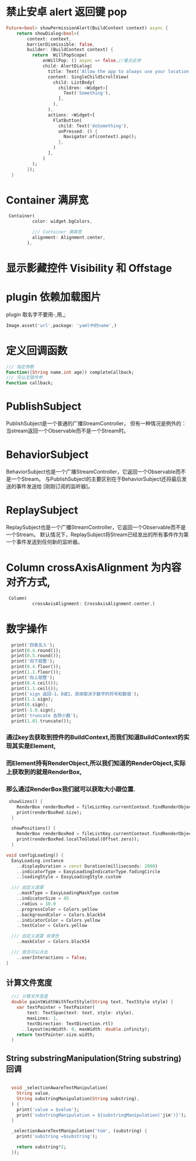 # 禁止安卓 alert 返回键 pop
```dart
Future<bool> showPermissionAlert(BuildContext context) async {
    return showDialog<bool>(
        context: context,
        barrierDismissible: false,
        builder: (BuildContext context) {
          return  WillPopScope(
              onWillPop: () async => false,//重点此举
              child: AlertDialog(
                title: Text('Allow the app to always use your location'),
                content: SingleChildScrollView(
                  child: ListBody(
                    children: <Widget>[
                      Text('Something'),
                    ],
                  ),
                ),
                actions: <Widget>[
                  FlatButton(
                    child: Text('doSomething'),
                    onPressed: () {
                      Navigator.of(context).pop();
                    },
                  )
                ],
              )
          );
        });
  }
```

# Container 满屏宽
```dart
 Container(
          color: widget.bgColors,

          /// Container 满屏宽
          alignment: Alignment.center,
        ),
```
# 显示影藏控件 Visibility 和 Offstage

# plugin 依赖加载图片
plugin 取名字不要用-,用_;
```dart
Image.asset('url',package: 'yaml中的name',)
```

# 定义回调函数
```dart
/// 指定参数
Function({String name,int age}) completeCallback;
/// 可以无限传参
Function callback;
```

 # PublishSubject
 PublishSubject是一个普通的广播StreamController，
 但有一种情况是例外的：当stream返回一个Observable而不是一个Stream时。

# BehaviorSubject
BehaviorSubject也是一个广播StreamController，它返回一个Observable而不是一个Stream。
与PublishSubject的主要区别在于BehaviorSubject还将最后发送的事件发送给 [刚刚订阅的监听器]。


# ReplaySubject
ReplaySubject也是一个广播StreamController，它返回一个Observable而不是一个Stream。
默认情况下，ReplaySubject将Stream已经发出的所有事件作为第一个事件发送到任何新的监听器。

# Column crossAxisAlignment 为内容对齐方式,
```dart
 Column(
          crossAxisAlignment: CrossAxisAlignment.center,)
```
# 数字操作
```dart
  print('四舍五入');
  print(0.4.round());
  print(0.5.round());
  print('向下取整');
  print(0.4.floor());
  print(1.1.floor());
  print('向上取整');
  print(0.4.ceil());
  print(1.1.ceil());
  print('sign 返回-1，0或1，具体取决于数字的符号和数值');
  print(1.1.sign);
  print(0.sign);
  print(-1.0.sign);
  print('truncate 去除小数');
  print(1.01.truncate());
```

### 通过key去获取到控件的BuildContext,而我们知道BuildContext的实现其实是Element,
### 而Element持有RenderObject,所以我们知道的RenderObject,实际上获取到的就是RenderBox,
### 那么通过RenderBox我们就可以获取大小跟位置.

```dart
 showSizes() {
    RenderBox renderBoxRed = fileListKey.currentContext.findRenderObject();
    print(renderBoxRed.size);
  }

  showPositions() {
    RenderBox renderBoxRed = fileListKey.currentContext.findRenderObject();
    print(renderBoxRed.localToGlobal(Offset.zero));
  }

```
```dart
void configLoading() {
  EasyLoading.instance
    ..displayDuration = const Duration(milliseconds: 2000)
    ..indicatorType = EasyLoadingIndicatorType.fadingCircle
    ..loadingStyle = EasyLoadingStyle.custom

  /// 自定义遮罩
    ..maskType = EasyLoadingMaskType.custom
    ..indicatorSize = 45
    ..radius = 10.0
    ..progressColor = Colors.yellow
    ..backgroundColor = Colors.black54
    ..indicatorColor = Colors.yellow
    ..textColor = Colors.yellow

  /// 自定义遮罩 背景色
    ..maskColor = Colors.black54

  /// 是否可以点击
    ..userInteractions = false;
}
```

## 计算文件宽度
```dart
  /// 计算文件宽度
  double paintWidthWithTextStyle(String text, TextStyle style) {
    var textPainter = TextPainter(
        text: TextSpan(text: text, style: style),
        maxLines: 1,
        textDirection: TextDirection.rtl)
      ..layout(minWidth: 0, maxWidth: double.infinity);
    return textPainter.size.width;
  }
```

##  String substringManipulation(String substring) 回调
```dart

  void _selectionAwareTextManipulation(
    String value,
    String substringManipulation(String substring),
  ) {
    print('value = $value');
    print('substringManipulation = ${substringManipulation('jim')}');
  }

  _selectionAwareTextManipulation('tom', (substring) {
    print('substring =$substring');

    return substring*2;
  });
```